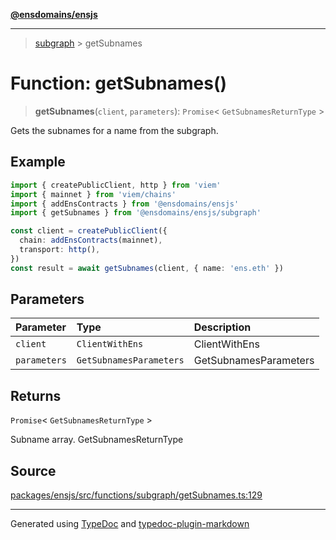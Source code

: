 [**@ensdomains/ensjs**](../README.md)

---

> [subgraph](README.md) > getSubnames

# Function: getSubnames()

> **getSubnames**(`client`, `parameters`): `Promise`\< `GetSubnamesReturnType` \>

Gets the subnames for a name from the subgraph.

## Example

```ts
import { createPublicClient, http } from 'viem'
import { mainnet } from 'viem/chains'
import { addEnsContracts } from '@ensdomains/ensjs'
import { getSubnames } from '@ensdomains/ensjs/subgraph'

const client = createPublicClient({
  chain: addEnsContracts(mainnet),
  transport: http(),
})
const result = await getSubnames(client, { name: 'ens.eth' })
```

## Parameters

| Parameter    | Type                    | Description           |
| :----------- | :---------------------- | :-------------------- |
| `client`     | `ClientWithEns`         | ClientWithEns         |
| `parameters` | `GetSubnamesParameters` | GetSubnamesParameters |

## Returns

`Promise`\< `GetSubnamesReturnType` \>

Subname array. GetSubnamesReturnType

## Source

[packages/ensjs/src/functions/subgraph/getSubnames.ts:129](https://github.com/ensdomains/ensjs-v3/blob/62fd2c82/packages/ensjs/src/functions/subgraph/getSubnames.ts#L129)

---

Generated using [TypeDoc](https://typedoc.org/) and [typedoc-plugin-markdown](https://www.npmjs.com/package/typedoc-plugin-markdown)
